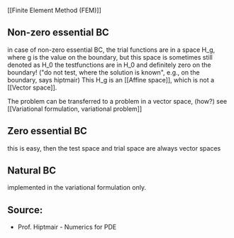 
[[Finite Element Method (FEM)]]


## Non-zero essential BC
in case of non-zero essential BC, the trial functions are in a space H_g, where g is the value on the boundary, but this space is sometimes still denoted as H_0
the testfunctions are in H_0 and definitely zero on the boundary! ("do not test, where the solution is known", e.g., on the boundary, says hiptmair)
This H_g is an [[Affine space]], which is not a [[Vector space]].

The problem can be transferred to a problem in a vector space, (how?)
see [[Variational formulation, variational problem]]


## Zero essential BC
this is easy, then the test space and trial space are always vector spaces


## Natural BC
implemented in the variational formulation only.



## Source:
- Prof. Hiptmair - Numerics for PDE
